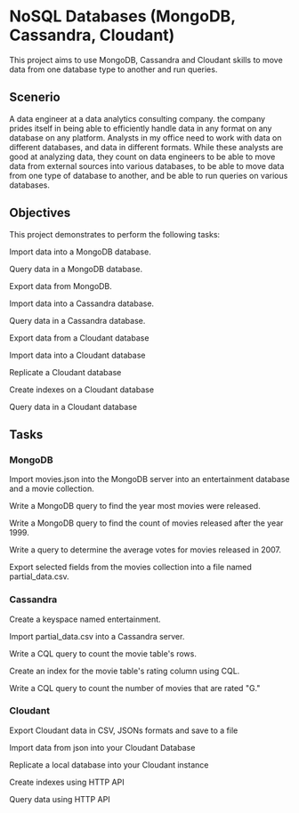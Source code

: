 # NoSQL Databases (MongoDB, Cassandra, Cloudant)
This project aims to use MongoDB, Cassandra and Cloudant skills to move data from one database type to another and run queries.

## Scenerio

A data engineer at a data analytics consulting company. the company prides itself in being able to efficiently handle data in any format on any database on any platform. Analysts in my office need to work with data on different databases, and data in different formats. While these analysts are good at analyzing data, they count on data engineers to be able to move data from external sources into various databases, to be able to move data from one type of database to another, and be able to run queries on various databases.

## Objectives
This project demonstrates to perform the following tasks:

  Import data into a MongoDB database.

  Query data in a MongoDB database.

  Export data from MongoDB.

  Import data into a Cassandra database.

  Query data in a Cassandra database.

  Export data from a Cloudant database

  Import data into a Cloudant database

  Replicate a Cloudant database

  Create indexes on a Cloudant database

  Query data in a Cloudant database

## Tasks 
### MongoDB
Import movies.json into the MongoDB server into an entertainment database and a movie collection.

Write a MongoDB query to find the year most movies were released.

Write a MongoDB query to find the count of movies released after the year 1999.

Write a query to determine the average votes for movies released in 2007.

Export selected fields from the movies collection into a file named partial_data.csv.

### Cassandra
Create a keyspace named entertainment.

Import partial_data.csv into a Cassandra server.

Write a CQL query to count the movie table's rows.

Create an index for the movie table's rating column using CQL.

Write a CQL query to count the number of movies that are rated "G."

### Cloudant
Export Cloudant data in CSV, JSONs formats and save to a file

Import data from json into your Cloudant Database

Replicate a local database into your Cloudant instance

Create indexes using HTTP API

Query data using HTTP API

